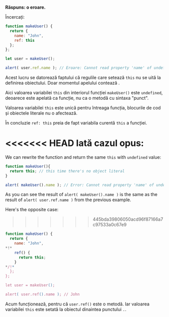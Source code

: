 **Răspuns: o eroare.**

Încercați:
```js run
function makeUser() {
  return {
    name: "John",
    ref: this
  };
};

let user = makeUser();

alert( user.ref.name ); // Eroare: Cannot read property 'name' of undefined
```

Acest lucru se datorează faptului că regulile care setează `this` nu se uită la definirea obiectului. Doar momentul apelului contează .

Aici valoarea variabilei `this` din interiorul funcției `makeUser()` este `undefined`, deoarece este apelată ca funcție, nu ca o metodă cu sintaxa "punct".

Valoarea variabilei `this` este unică pentru întreaga funcția, blocurile de cod și obiectele literale nu o afectează.

În concluzie `ref: this` preia de fapt variabila curentă `this` a funcției.

<<<<<<< HEAD
Iată cazul opus:
=======
We can rewrite the function and return the same `this` with `undefined` value: 

```js run
function makeUser(){
  return this; // this time there's no object literal
}

alert( makeUser().name ); // Error: Cannot read property 'name' of undefined
```
As you can see the result of `alert( makeUser().name )` is the same as the result of `alert( user.ref.name )` from the previous example.

Here's the opposite case:
>>>>>>> 445bda39806050acd96f87166a7c97533a0c67e9

```js run
function makeUser() {
  return {
    name: "John",
*!*
    ref() {
      return this;
    }
*/!*
  };
};

let user = makeUser();

alert( user.ref().name ); // John
```

Acum funcționează, pentru că `user.ref()` este o metodă. Iar valoarea variabilei `this` este setată la obiectul dinaintea punctului `.`.
